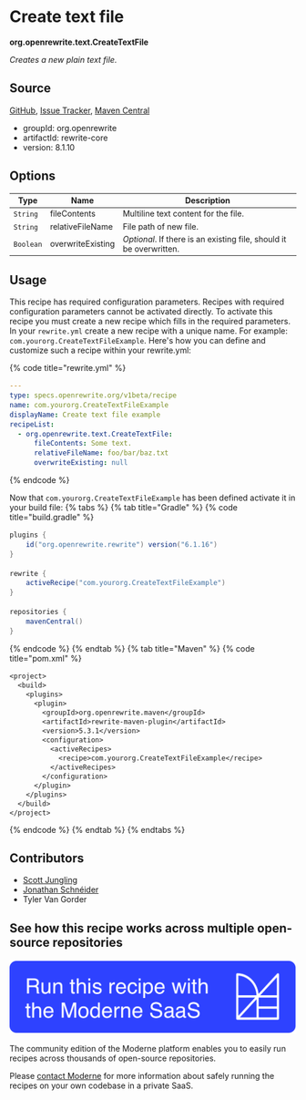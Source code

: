 # Create text file

**org.openrewrite.text.CreateTextFile**

_Creates a new plain text file._

## Source

[GitHub](https://github.com/openrewrite/rewrite/blob/main/rewrite-core/src/main/java/org/openrewrite/text/CreateTextFile.java), [Issue Tracker](https://github.com/openrewrite/rewrite/issues), [Maven Central](https://central.sonatype.com/artifact/org.openrewrite/rewrite-core/8.1.10/jar)

* groupId: org.openrewrite
* artifactId: rewrite-core
* version: 8.1.10

## Options

| Type | Name | Description |
| -- | -- | -- |
| `String` | fileContents | Multiline text content for the file. |
| `String` | relativeFileName | File path of new file. |
| `Boolean` | overwriteExisting | *Optional*. If there is an existing file, should it be overwritten. |


## Usage

This recipe has required configuration parameters. Recipes with required configuration parameters cannot be activated directly. To activate this recipe you must create a new recipe which fills in the required parameters. In your `rewrite.yml` create a new recipe with a unique name. For example: `com.yourorg.CreateTextFileExample`.
Here's how you can define and customize such a recipe within your rewrite.yml:

{% code title="rewrite.yml" %}
```yaml
---
type: specs.openrewrite.org/v1beta/recipe
name: com.yourorg.CreateTextFileExample
displayName: Create text file example
recipeList:
  - org.openrewrite.text.CreateTextFile:
      fileContents: Some text.
      relativeFileName: foo/bar/baz.txt
      overwriteExisting: null
```
{% endcode %}

Now that `com.yourorg.CreateTextFileExample` has been defined activate it in your build file:
{% tabs %}
{% tab title="Gradle" %}
{% code title="build.gradle" %}
```groovy
plugins {
    id("org.openrewrite.rewrite") version("6.1.16")
}

rewrite {
    activeRecipe("com.yourorg.CreateTextFileExample")
}

repositories {
    mavenCentral()
}
```
{% endcode %}
{% endtab %}
{% tab title="Maven" %}
{% code title="pom.xml" %}
```markup
<project>
  <build>
    <plugins>
      <plugin>
        <groupId>org.openrewrite.maven</groupId>
        <artifactId>rewrite-maven-plugin</artifactId>
        <version>5.3.1</version>
        <configuration>
          <activeRecipes>
            <recipe>com.yourorg.CreateTextFileExample</recipe>
          </activeRecipes>
        </configuration>
      </plugin>
    </plugins>
  </build>
</project>
```
{% endcode %}
{% endtab %}
{% endtabs %}

## Contributors
* [Scott Jungling](mailto:scott.jungling@gmail.com)
* [Jonathan Schnéider](mailto:jkschneider@gmail.com)
* Tyler Van Gorder


## See how this recipe works across multiple open-source repositories

[![Moderne Link Image](/.gitbook/assets/ModerneRecipeButton.png)](https://app.moderne.io/recipes/org.openrewrite.text.CreateTextFile)

The community edition of the Moderne platform enables you to easily run recipes across thousands of open-source repositories.

Please [contact Moderne](https://moderne.io/product) for more information about safely running the recipes on your own codebase in a private SaaS.

